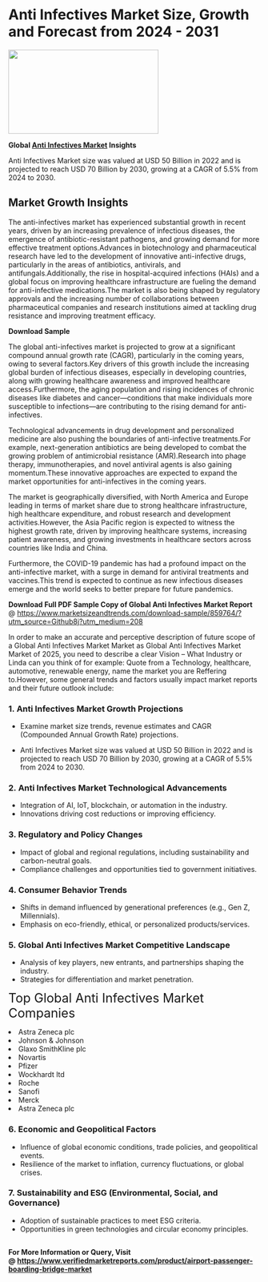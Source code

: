 <H1>Anti Infectives Market Size, Growth and Forecast from 2024 - 2031</H1><img class="aligncenter size-medium wp-image-584254" src="https://thirdeyenews.in/wp-content/uploads/2024/09/Global-Market-Research-300x168.jpeg" alt="" width="300" height="168" /><p><strong>Global&nbsp;<a href="https://www.marketsizeandtrends.com/download-sample/859764/?utm_source=Github8j?utm_medium=208">Anti Infectives Market</a> Insights</strong></p><p>Anti Infectives Market size was valued at USD 50 Billion in 2022 and is projected to reach USD 70 Billion by 2030, growing at a CAGR of 5.5% from 2024 to 2030.</p><p><h2>Market Growth Insights</h2> <p>The anti-infectives market has experienced substantial growth in recent years, driven by an increasing prevalence of infectious diseases, the emergence of antibiotic-resistant pathogens, and growing demand for more effective treatment options.Advances in biotechnology and pharmaceutical research have led to the development of innovative anti-infective drugs, particularly in the areas of antibiotics, antivirals, and antifungals.Additionally, the rise in hospital-acquired infections (HAIs) and a global focus on improving healthcare infrastructure are fueling the demand for anti-infective medications.The market is also being shaped by regulatory approvals and the increasing number of collaborations between pharmaceutical companies and research institutions aimed at tackling drug resistance and improving treatment efficacy.</p> <p><strong>Download Sample</strong></p> <p>The global anti-infectives market is projected to grow at a significant compound annual growth rate (CAGR), particularly in the coming years, owing to several factors.Key drivers of this growth include the increasing global burden of infectious diseases, especially in developing countries, along with growing healthcare awareness and improved healthcare access.Furthermore, the aging population and rising incidences of chronic diseases like diabetes and cancer—conditions that make individuals more susceptible to infections—are contributing to the rising demand for anti-infectives.</p> <p>Technological advancements in drug development and personalized medicine are also pushing the boundaries of anti-infective treatments.For example, next-generation antibiotics are being developed to combat the growing problem of antimicrobial resistance (AMR).Research into phage therapy, immunotherapies, and novel antiviral agents is also gaining momentum.These innovative approaches are expected to expand the market opportunities for anti-infectives in the coming years.</p> <p>The market is geographically diversified, with North America and Europe leading in terms of market share due to strong healthcare infrastructure, high healthcare expenditure, and robust research and development activities.However, the Asia Pacific region is expected to witness the highest growth rate, driven by improving healthcare systems, increasing patient awareness, and growing investments in healthcare sectors across countries like India and China.</p> <p>Furthermore, the COVID-19 pandemic has had a profound impact on the anti-infective market, with a surge in demand for antiviral treatments and vaccines.This trend is expected to continue as new infectious diseases emerge and the world seeks to better prepare for future pandemics.</p> <p><span class=""><strong>Download Full PDF Sample Copy of Global Anti Infectives Market Report</strong> @ <a href="https://www.marketsizeandtrends.com/download-sample/859764/?utm_source=Github8j?utm_medium=208" target="_blank">https://www.marketsizeandtrends.com/download-sample/859764/?utm_source=Github8j?utm_medium=208</a></span></p><p>In order to make an accurate and perceptive description of future scope of a Global&nbsp;Anti Infectives Market Market as Global&nbsp;Anti Infectives Market Market of 2025, you need to describe a clear Vision &ndash; What Industry or Linda can you think of for example: Quote from a Technology, healthcare, automotive, renewable energy, name the market you are Reffering to.However, some general trends and factors usually impact market reports and their future outlook include:</p><h3>1.&nbsp;<strong>Anti Infectives Market Growth Projections</strong></h3><ul><li>Examine market size trends, revenue estimates and CAGR (Compounded Annual Growth Rate) projections.</li><li><p>Anti Infectives Market size was valued at USD 50 Billion in 2022 and is projected to reach USD 70 Billion by 2030, growing at a CAGR of 5.5% from 2024 to 2030.</p></li></ul><h3>2.&nbsp;<strong>Anti Infectives Market Technological Advancements</strong></h3><ul><li>Integration of AI, IoT, blockchain, or automation in the industry.</li><li>Innovations driving cost reductions or improving efficiency.</li></ul><h3>3.&nbsp;<strong>Regulatory and Policy Changes</strong></h3><ul><li>Impact of global and regional regulations, including sustainability and carbon-neutral goals.</li><li>Compliance challenges and opportunities tied to government initiatives.</li></ul><h3>4.&nbsp;<strong>Consumer Behavior Trends</strong></h3><ul><li>Shifts in demand influenced by generational preferences (e.g., Gen Z, Millennials).</li><li>Emphasis on eco-friendly, ethical, or personalized products/services.</li></ul><h3>5.&nbsp;<strong>Global Anti Infectives Market Competitive Landscape</strong></h3><ul><li>Analysis of key players, new entrants, and partnerships shaping the industry.</li><li>Strategies for differentiation and market penetration.</li></ul><p data-pm-slice="1 1 []"><span style="color: inherit; font-family: inherit; font-size: 25px;">Top Global Anti Infectives Market Companies</span></p><div class="" data-test-id=""><p><li>Astra Zeneca plc</li><li> Johnson & Johnson</li><li> Glaxo SmithKline plc</li><li> Novartis</li><li> Pfizer</li><li> Wockhardt ltd</li><li> Roche</li><li> Sanofi</li><li> Merck</li><li> Astra Zeneca plc</li></p></div><h3>6.&nbsp;<strong>Economic and Geopolitical Factors</strong></h3><ul><li>Influence of global economic conditions, trade policies, and geopolitical events.</li><li>Resilience of the market to inflation, currency fluctuations, or global crises.</li></ul><h3>7.&nbsp;<strong>Sustainability and ESG (Environmental, Social, and Governance)</strong></h3><ul><li>Adoption of sustainable practices to meet ESG criteria.</li><li>Opportunities in green technologies and circular economy principles.</li></ul><h2><strong style="font-size: 14px;">For More Information or Query, Visit @&nbsp;</strong><a style="background-color: #ffffff; font-size: 14px;" href="https://www.marketsizeandtrends.com/report/anti-infectives-market/" target="_blank">https://www.verifiedmarketreports.com/product/airport-passenger-boarding-bridge-market</a></h2>